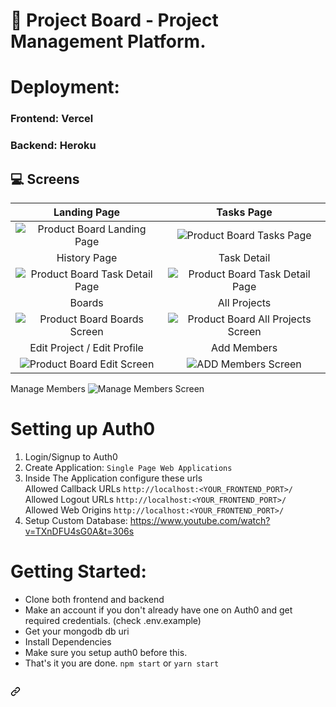 # 🚀 Project Board - Project Management Platform.

# Deployment:  
### Frontend: Vercel  
### Backend: Heroku  


## 💻 Screens
Landing Page          |  Tasks Page
:-------------------------:|:-------------------------:
<img src="https://cdn.hashnode.com/res/hashnode/image/upload/v1630149589220/goQ-okNCt.png" alt="Product Board Landing Page"> | <img src="https://cdn.hashnode.com/res/hashnode/image/upload/v1630153282619/XUtel14cI.png" alt="Product Board Tasks Page">
History Page       |  Task Detail
<img src="https://cdn.hashnode.com/res/hashnode/image/upload/v1630153301739/U7064rsYj.png" alt="Product Board Task Detail Page"> | <img src="https://cdn.hashnode.com/res/hashnode/image/upload/v1630153228545/T3fcevdSj.png" alt="Product Board Task Detail Page">
Boards       |  All Projects
<img src="https://cdn.hashnode.com/res/hashnode/image/upload/v1630153344984/m3cqsWGDT.png" alt="Product Board Boards Screen"> | <img src="https://cdn.hashnode.com/res/hashnode/image/upload/v1630153955359/_YkSuXAIa.png" alt="Product Board All Projects Screen">
Edit Project / Edit Profile        |  Add Members
<img src="https://cdn.hashnode.com/res/hashnode/image/upload/v1630153390720/oMN0ES-gF.png" alt="Product Board Edit Screen"> | <img src="https://cdn.hashnode.com/res/hashnode/image/upload/v1630153419566/dKBwRusw1.png" alt="ADD Members Screen">
Manage Members
 <img src="https://cdn.hashnode.com/res/hashnode/image/upload/v1630153308630/WU5JneMCO.png" alt="Manage Members Screen">
  
# Setting up Auth0  
1. Login/Signup to Auth0  
2. Create Application: ```Single Page Web Applications```  
3. Inside The Application configure these urls  
   Allowed Callback URLs  ```http://localhost:<YOUR_FRONTEND_PORT>/```  
   Allowed Logout URLs  ```http://localhost:<YOUR_FRONTEND_PORT>/```  
   Allowed Web Origins  ```http://localhost:<YOUR_FRONTEND_PORT>/```  
4. Setup Custom Database: https://www.youtube.com/watch?v=TXnDFU4sG0A&t=306s  

# Getting Started:   
- Clone both frontend and backend  
- Make an account if you don't already have one on Auth0 and get required credentials. (check .env.example)  
- Get your mongodb db uri  
- Install Dependencies  
- Make sure you setup auth0 before this.
- That's it you are done. ```npm start``` or ```yarn start```  

<h2><a id="user-content-about" class="anchor" aria-hidden="true" href="#about"><svg class="octicon octicon-link" viewBox="0 0 16 16" version="1.1" width="16" height="16" aria-hidden="true"><path fill-rule="evenodd" d="M7.775 3.275a.75.75 0 001.06 1.06l1.25-1.25a2 2 0 112.83 2.83l-2.5 2.5a2 2 0 01-2.83 0 .75.75 0 00-1.06 1.06 3.5 3.5 0 004.95 0l2.5-2.5a3.5 3.5 0 00-4.95-4.95l-1.25 1.25zm-4.69 9.64a2 2 0 010-2.83l2.5-2.5a2 2 0 012.83 0 .75.75 0 001.06-1.06 3.5 3.5 0 00-4.95 0l-2.5 2.5a3.5 3.5 0 004.95 4.95l1.25-1.25a.75.75 0 00-1.06-1.06l-1.25 1.25a2 2 0 01-2.83 0z"></path></svg>
